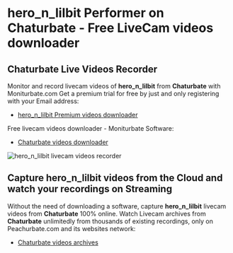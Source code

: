 # hero_n_lilbit Performer on Chaturbate - Free LiveCam videos downloader

## Chaturbate Live Videos Recorder

Monitor and record livecam videos of **hero_n_lilbit** from **Chaturbate** with Moniturbate.com
Get a premium trial for free by just and only registering with your Email address:
* [hero_n_lilbit Premium videos downloader](https://moniturbate.com/request-demo-licence-key.html)

Free livecam videos downloader - Moniturbate Software:
* [Chaturbate videos downloader](https://moniturbate.com/moniturbate-download-software.html)

![hero_n_lilbit livecam videos recorder](https://peachurnet.com/templates/moniturbate-software.png)


## Capture hero_n_lilbit videos from the Cloud and watch your recordings on Streaming

Without the need of downloading a software, capture **hero_n_lilbit** livecam videos from **Chaturbate** 100% online.
Watch Livecam archives from **Chaturbate** unlimitedly from thousands of existing recordings, only on Peachurbate.com and its websites network:
* [Chaturbate videos archives](https://peachurnet.com/)